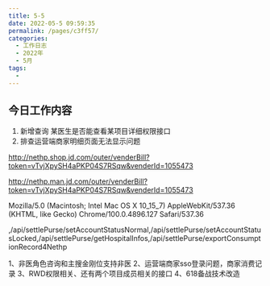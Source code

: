 ```yaml
---
title: 5-5
date: 2022-05-5 09:59:35
permalink: /pages/c3ff57/
categories:
  - 工作日志
  - 2022年
  - 5月
tags:
  - 
---
```

## 今日工作内容
1. 新增查询 某医生是否能查看某项目详细权限接口
2. 排查运营端商家明细页面无法显示问题

http://nethp.shop.jd.com/outer/venderBill?token=vTvjXpySH4aPKP04S7RSqw&venderId=1055473


http://nethp.man.jd.com/outer/venderBill?token=vTvjXpySH4aPKP04S7RSqw&venderId=1055473

Mozilla/5.0 (Macintosh; Intel Mac OS X 10_15_7) AppleWebKit/537.36 (KHTML, like Gecko) Chrome/100.0.4896.127 Safari/537.36


,/api/settlePurse/setAccountStatusNormal,/api/settlePurse/setAccountStatusLocked,/api/settlePurse/getHospitalInfos,/api/settlePurse/exportConsumptionRecord4Nethp

1、非医角色咨询和主搜金刚位支持非医
2、运营端商家sso登录问题，商家消费记录
3、RWD权限相关、还有两个项目成员相关的接口
4、618备战技术改造